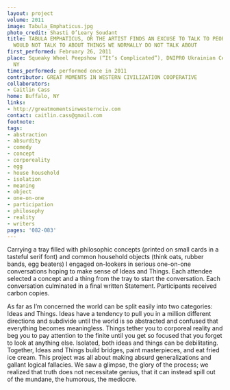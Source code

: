 ```yaml
---
layout: project
volume: 2011
image: Tabula_Emphaticus.jpg
photo_credit: Shasti O’Leary Soudant
title: TABULA EMPHATICUS, OR THE ARTIST FINDS AN EXCUSE TO TALK TO PEOPLE SHE NORMALLY
  WOULD NOT TALK TO ABOUT THINGS WE NORMALLY DO NOT TALK ABOUT
first_performed: February 26, 2011
place: Squeaky Wheel Peepshow (“It’s Complicated”), DNIPRO Ukrainian Center, Buffalo,
  NY
times_performed: performed once in 2011
contributor: GREAT MOMENTS IN WESTERN CIVILIZATION COOPERATIVE
collaborators:
- Caitlin Cass
home: Buffalo, NY
links:
- http://greatmomentsinwesternciv.com
contact: caitlin.cass@gmail.com
footnote: 
tags:
- abstraction
- absurdity
- comedy
- concept
- corporeality
- egg
- house household
- isolation
- meaning
- object
- one-on-one
- participation
- philosophy
- reality
- writers
pages: '082-083'
---
```


Carrying a tray filled with philosophic concepts (printed on small cards in a tasteful serif font) and common household objects (think oats, rubber bands, egg beaters) I engaged on-lookers in serious one-on-one conversations hoping to make sense of Ideas and Things. Each attendee selected a concept and a thing from the tray to start the conversation. Each conversation culminated in a final written Statement. Participants received carbon copies. 

As far as I’m concerned the world can be split easily into two categories: Ideas and Things. Ideas have a tendency to pull you in a million different directions and subdivide until the world is so abstracted and confused that everything becomes meaningless. Things tether you to corporeal reality and beg you to pay attention to the finite until you get so focused that you forget to look at anything else. Isolated, both ideas and things can be debilitating. Together, Ideas and Things build bridges, paint masterpieces, and eat fried ice cream. This project was all about making absurd generalizations and gallant logical fallacies. We saw a glimpse, the glory of the process; we realized that truth does not necessitate genius, that it can instead spill out of the mundane, the humorous, the mediocre.
